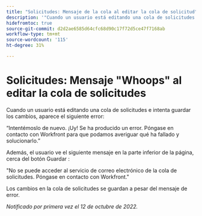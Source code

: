 ```yaml
---
title: "Solicitudes: Mensaje de la cola al editar la cola de solicitud"
description: '"Cuando un usuario está editando una cola de solicitudes e intenta guardar los cambios, aparece un error".'
hidefromtoc: true
source-git-commit: d2d2ae6585d64cfc68d90c17f72d5ce47f7168ab
workflow-type: tm+mt
source-wordcount: '115'
ht-degree: 31%

---
```



# Solicitudes: Mensaje &quot;Whoops&quot; al editar la cola de solicitudes

Cuando un usuario está editando una cola de solicitudes e intenta guardar los cambios, aparece el siguiente error:

“Intentémoslo de nuevo. ¡Uy! Se ha producido un error. Póngase en contacto con Workfront para que podamos averiguar qué ha fallado y solucionarlo.”

Además, el usuario ve el siguiente mensaje en la parte inferior de la página, cerca del botón Guardar :

&quot;No se puede acceder al servicio de correo electrónico de la cola de solicitudes. Póngase en contacto con Workfront.&quot;

Los cambios en la cola de solicitudes se guardan a pesar del mensaje de error.

_Notificado por primera vez el 12 de octubre de 2022._

